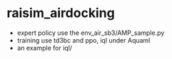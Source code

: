 # raisim_airdocking
- expert policy use the env_air_sb3/AMP_sample.py
- training use td3bc and ppo, iql under Aquaml
- an example for iql/
